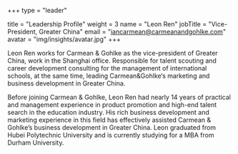 +++
type = "leader"

title = "Leadership Profile"
weight = 3
name = "Leon Ren"
jobTitle = "Vice-President, Greater China"
email = "iancarmean@carmeanandgohlke.com"
avatar = "img/insights/avatar.jpg"
+++

Leon Ren works for Carmean & Gohlke as the vice-president of Greater China, work in the Shanghai office. Responsible for talent scouting and career development consulting for the management of international schools, at the same time, leading Carmean&Gohlke‘s marketing and business development in Greater China.

Before joining Carmean & Gohlke, Leon Ren had nearly 14 years of practical and management experience in product promotion and high-end talent search in the education industry. His rich business development and marketing experience in this field has effectively assisted Carmean & Gohlke’s business development in Greater China. Leon graduated from Hubei Polytechnic University and is currently studying for a MBA from Durham University.
